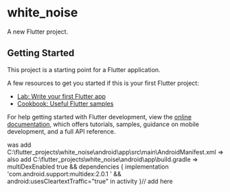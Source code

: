 # white_noise

A new Flutter project.

## Getting Started

This project is a starting point for a Flutter application.

A few resources to get you started if this is your first Flutter project:

- [Lab: Write your first Flutter app](https://docs.flutter.dev/get-started/codelab)
- [Cookbook: Useful Flutter samples](https://docs.flutter.dev/cookbook)

For help getting started with Flutter development, view the
[online documentation](https://docs.flutter.dev/), which offers tutorials,
samples, guidance on mobile development, and a full API reference.

was add C:\flutter_projects\white_noise\android\app\src\main\AndroidManifest.xml => <uses-permission android:name="android.permission.FOREGROUND_SERVICE" />
also add C:\flutter_projects\white_noise\android\app\build.gradle => multiDexEnabled true  && dependencies {
    implementation 'com.android.support:multidex:2.0.1 ' &&  android:usesCleartextTraffic="true" in activity
}// add here

